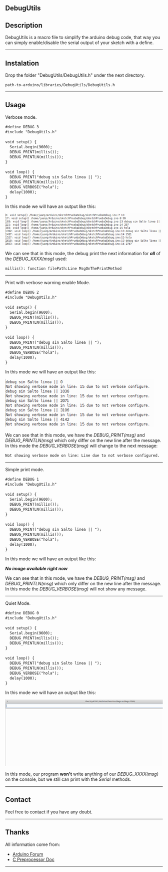 DebugUtils
----

Description
---
DebugUtils is a macro file to simplify the arduino debug code, that way you can simply enable/disable the serial output of your sketch with a define.

---
Instalation
---

Drop the folder "DebugUtils/DebugUtils.h" under the next directory.

```
path-to-arduino/libraries/DebugUtils/DebugUtils.h
```

----
Usage
----
Verbose mode.

```arduino
#define DEBUG 3
#include "DebugUtils.h"

void setup() {
  Serial.begin(9600);
  DEBUG_PRINT(millis());
  DEBUG_PRINTLN(millis());
}

void loop() {
  DEBUG_PRINT("debug sin Salto linea || ");
  DEBUG_PRINTLN(millis());
  DEBUG_VERBOSE("hola");
  delay(1000);
}
```
In this mode we will have an output like this:

![Verbose Output](https://github.com/JuanPTM/debugUtils/blob/master/debug_mode2.png)

We can see that in this mode, the debug print the next information for _**all**_ of the _DEBUG_XXXX(msg)_ used:
```
millis(): function filePath:Line MsgOnThePrintMethod
```

----

Print with verbose warning enable Mode.

```arduino
#define DEBUG 2
#include "DebugUtils.h"

void setup() {
  Serial.begin(9600);
  DEBUG_PRINT(millis());
  DEBUG_PRINTLN(millis());
}

void loop() {
  DEBUG_PRINT("debug sin Salto linea || ");
  DEBUG_PRINTLN(millis());
  DEBUG_VERBOSE("hola");
  delay(1000);
}
```
In this mode we will have an output like this:

![Print Mode Output](https://github.com/JuanPTM/debugUtils/blob/master/debug_mode1.png)

We can see that in this mode, we have the _DEBUG_PRINT(msg)_ and _DEBUG_PRINTLN(msg)_ which only differ on the new line after the message. 
In this mode the _DEBUG_VERBOSE(msg)_ will change to the next message:
```
Not showing verbose mode on line: Line due to not verbose configured.
```

----

Simple print mode.

```arduino
#define DEBUG 1
#include "DebugUtils.h"

void setup() {
  Serial.begin(9600);
  DEBUG_PRINT(millis());
  DEBUG_PRINTLN(millis());
}

void loop() {
  DEBUG_PRINT("debug sin Salto linea || ");
  DEBUG_PRINTLN(millis());
  DEBUG_VERBOSE("hola");
  delay(1000);
}
```
In this mode we will have an output like this:

__*No image available right now*__

We can see that in this mode, we have the _DEBUG_PRINT(msg)_ and _DEBUG_PRINTLN(msg)_ which only differ on the new line after the message. 
In this mode the _DEBUG_VERBOSE(msg)_ will not show any message.

----

Quiet Mode.

```arduino
#define DEBUG 0
#include "DebugUtils.h"

void setup() {
  Serial.begin(9600);
  DEBUG_PRINT(millis());
  DEBUG_PRINTLN(millis());
}

void loop() {
  DEBUG_PRINT("debug sin Salto linea || ");
  DEBUG_PRINTLN(millis());
  DEBUG_VERBOSE("hola");
  delay(1000);
}
```
In this mode we will have an output like this:

![Disable Print Mode Output](https://github.com/JuanPTM/debugUtils/blob/master/debug_mode0.png)

In this mode, our program **won't** write anything of our _DEBUG_XXXX(msg)_ on the console, but we still can print with the
_Serial_ methods.


----
Contact
----
Feel free to contact if you have any doubt.

---
Thanks
---
All information come from:
* [Arduino Forum][1]
* [C Preprocessor Doc][2]


----------
[1]: https://forum.arduino.cc/index.php?topic=46900.0
[2]: https://gcc.gnu.org/onlinedocs/cpp/

